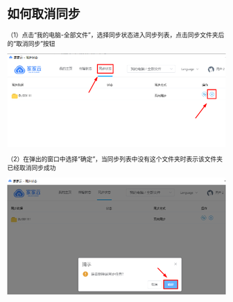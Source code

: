 # 如何取消同步
（1）点击“我的电脑-全部文件”，选择同步状态进入同步列表，点击同步文件夹后的“取消同步”按钮
 
![微信图片_20200113150041.png](./cancel-sync/微信图片_20200113150041.png)

（2）在弹出的窗口中选择“确定”，当同步列表中没有这个文件夹时表示该文件夹已经取消同步成功

![微信图片_20200113150053.png](./cancel-sync/微信图片_20200113150053.png)

